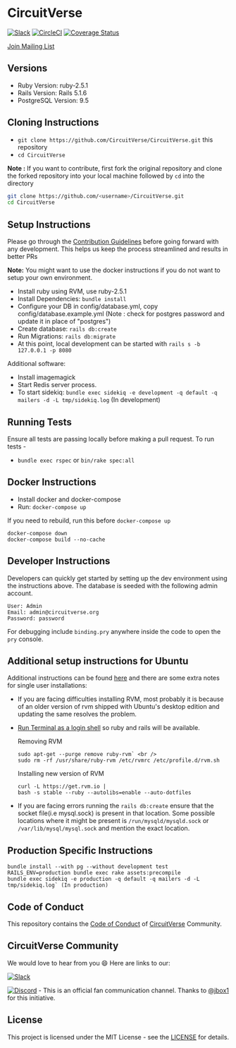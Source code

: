 # CircuitVerse

[![Slack](https://img.shields.io/badge/chat-on_slack-pink.svg)](https://join.slack.com/t/circuitverse-team/shared_invite/enQtNjc4MzcyNDE5OTA3LTdjYTM5NjFiZWZlZGI2MmU1MmYzYzczNmZlZDg5MjYxYmQ4ODRjMjQxM2UyMWI5ODUzODQzMDU2ZDEzNjI4NmE)
[![CircleCI](https://circleci.com/gh/CircuitVerse/CircuitVerse.svg?style=svg)](https://circleci.com/gh/CircuitVerse/CircuitVerse)
[![Coverage Status](https://coveralls.io/repos/github/CircuitVerse/CircuitVerse/badge.svg?branch=master)](https://coveralls.io/github/CircuitVerse/CircuitVerse?branch=master)

[Join Mailing List](https://circuitverse.us20.list-manage.com/subscribe?u=89207abda49deef3ba56f1411&id=29473194d6)

## Versions

- Ruby Version: ruby-2.5.1
- Rails Version: Rails 5.1.6
- PostgreSQL Version: 9.5

## Cloning Instructions

- `git clone https://github.com/CircuitVerse/CircuitVerse.git` this repository
- `cd CircuitVerse`

**Note :** If you want to contribute, first fork the original repository and clone the forked repository into your local machine followed by ```cd``` into the directory

```sh
git clone https://github.com/<username>/CircuitVerse.git
cd CircuitVerse
```

## Setup Instructions

Please go through the [Contribution Guidelines](CONTRIBUTING.md) before going forward with any development. This helps us keep the process streamlined and results in better PRs

**Note:** You might want to use the docker instructions if you do not want to setup your own environment.

* Install ruby using RVM, use ruby-2.5.1
* Install Dependencies: `bundle install `
* Configure your DB in config/database.yml, copy config/database.example.yml (Note : check for postgres password and update it in place of "postgres")
* Create database: `rails db:create`
* Run Migrations: `rails db:migrate`
* At this point, local development can be started with ```rails s -b 127.0.0.1 -p 8080```

Additional software:
* Install imagemagick
* Start Redis server process.
* To start sidekiq: `bundle exec sidekiq -e development -q default -q mailers -d -L tmp/sidekiq.log` (In development)

## Running Tests

Ensure all tests are passing locally before making a pull request. To run tests -
* `bundle exec rspec` or `bin/rake spec:all`

## Docker Instructions

* Install docker and docker-compose
* Run: `docker-compose up`

If you need to rebuild, run this before `docker-compose up`
```
docker-compose down
docker-compose build --no-cache
```

## Developer Instructions
Developers can quickly get started by setting up the dev environment using the instructions above. The database is seeded with the following admin account.
```
User: Admin
Email: admin@circuitverse.org
Password: password
```

For debugging include `binding.pry` anywhere inside the code to open the `pry` console.

## Additional setup instructions for Ubuntu
Additional instructions can be found [here](https://www.howtoforge.com/tutorial/ubuntu-ruby-on-rails/) and there are some extra notes for single user installations:

- If you are facing difficulties installing RVM, most probably it is because of an older version of rvm shipped with Ubuntu's desktop edition and updating the same resolves the problem.
- [Run Terminal as a login shell](https://rvm.io/integration/gnome-terminal/) so ruby and rails will be available.

  Removing RVM
  ```
  sudo apt-get --purge remove ruby-rvm` <br />
  sudo rm -rf /usr/share/ruby-rvm /etc/rvmrc /etc/profile.d/rvm.sh
  ```
  Installing new version of RVM
  ```
  curl -L https://get.rvm.io |
  bash -s stable --ruby --autolibs=enable --auto-dotfiles
  ```
- If you are facing errors running the `rails db:create` ensure that the socket file(i.e mysql.sock) is present in that location.   Some possible locations where it might be present is `/run/mysqld/mysqld.sock`  or `/var/lib/mysql/mysql.sock` and mention the exact location.


## Production Specific Instructions

```
bundle install --with pg --without development test
RAILS_ENV=production bundle exec rake assets:precompile
bundle exec sidekiq -e production -q default -q mailers -d -L tmp/sidekiq.log` (In production)
```

## Code of Conduct

This repository contains the [Code of Conduct](./code-of-conduct.md) of [CircuitVerse](https://circuitverse.org) Community.

## CircuitVerse Community

We would love to hear from you :smile:
Here are links to our:

[![Slack](https://img.shields.io/badge/chat-on_slack-pink.svg)](https://join.slack.com/t/circuitverse-team/shared_invite/enQtNjc4MzcyNDE5OTA3LTdjYTM5NjFiZWZlZGI2MmU1MmYzYzczNmZlZDg5MjYxYmQ4ODRjMjQxM2UyMWI5ODUzODQzMDU2ZDEzNjI4NmE)

[![Discord](https://img.shields.io/discord/552660710232948749.svg)](https://discord.gg/95x8H7b) - This is an official fan communication channel. Thanks to [@jbox1](https://github.com/jbox144) for this initiative.

## License

This project is licensed under the MIT License - see the [LICENSE](LICENSE) for details.
